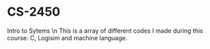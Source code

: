 # CS-2450
Intro to Sytems \n
This is a array of different codes I made during this course: C, Logisim and machine language.
